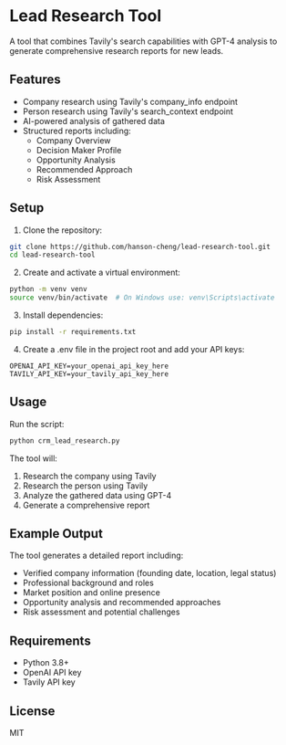 # Lead Research Tool

A tool that combines Tavily's search capabilities with GPT-4 analysis to generate comprehensive research reports for new leads.

## Features

- Company research using Tavily's company_info endpoint
- Person research using Tavily's search_context endpoint
- AI-powered analysis of gathered data
- Structured reports including:
  - Company Overview
  - Decision Maker Profile
  - Opportunity Analysis
  - Recommended Approach
  - Risk Assessment

## Setup

1. Clone the repository:
```bash
git clone https://github.com/hanson-cheng/lead-research-tool.git
cd lead-research-tool
```

2. Create and activate a virtual environment:
```bash
python -m venv venv
source venv/bin/activate  # On Windows use: venv\Scripts\activate
```

3. Install dependencies:
```bash
pip install -r requirements.txt
```

4. Create a .env file in the project root and add your API keys:
```
OPENAI_API_KEY=your_openai_api_key_here
TAVILY_API_KEY=your_tavily_api_key_here
```

## Usage

Run the script:
```bash
python crm_lead_research.py
```

The tool will:
1. Research the company using Tavily
2. Research the person using Tavily
3. Analyze the gathered data using GPT-4
4. Generate a comprehensive report

## Example Output

The tool generates a detailed report including:
- Verified company information (founding date, location, legal status)
- Professional background and roles
- Market position and online presence
- Opportunity analysis and recommended approaches
- Risk assessment and potential challenges

## Requirements

- Python 3.8+
- OpenAI API key
- Tavily API key

## License

MIT
